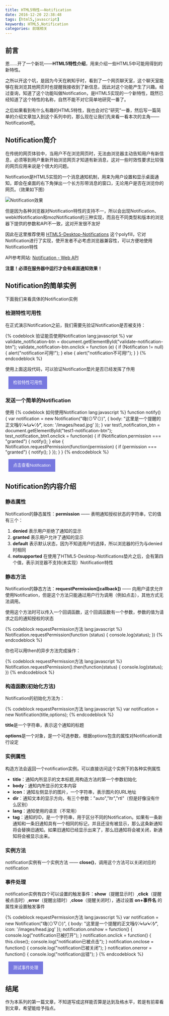 ```yaml
---
title: HTML5特性——Notification
date: 2016-12-20 22:38:48
tags: [html5,javascript]
keywords: HTML5,Notification
categories: 前端相关
---
```


## 前言 ##

恩……开了一个新坑——**HTML5特性介绍**，用来介绍一些HTML5中可能用得到的新特性。

之所以开这个坑，是因为今天在刷知乎时，看到了一个网页聊天室，这个聊天室能够在我浏览其他网页时也提醒我接收到了新信息，因此对这个功能产生了兴趣。经过查询，知道了这个功能叫做Notification，是HTML5实现的一个新特性，既然已经知道了这个特性的名称，自然不能不对它简单地研究一番了。

之后如果看到有什么有趣的HTML5特性，我也会对它“研究”一番，然后写一篇简单的介绍文章加入到这个系列中的，那么现在让我们先来看一看本次的主角——Notification吧。

<!-- more -->

<style>
.notification-btn {
	display: block;
	border: none;
	padding: 5px 15px;
	line-height: 30px;
	color: #fff;
	margin: 10px;
	background-color: #7778df;
}

.notification-btn:hover {
	box-shadow: 2px 2px 3px #aaa;
}

.notification-btn:active {
	box-shadow: -1px -1px 3px #999 inset;
	color: #333;
}
</style>

## Notification简介 ##

在传统的网页体验中，当用户不在浏览网页时，无法由浏览器主动告知用户有新信息，必须等到用户重新开始浏览网页才知道有新消息，这对一些时效性要求比较强的网页应用来说是个很大的问题。

Notification是HTML5实现的一个消息通知机制，用来为用户设置和显示桌面通知，即会在桌面的右下角弹出一个长方形带消息的窗口，无论用户是否在浏览你的网页。（效果如下图）

![Notification效果](notification.png)

但是因为各种浏览器对Notification特性的支持不一，所以会出现Notification、webkitNotification和mozNotification的三种实现，而且在不同类型和版本的浏览器下提供的参数和API不一致，这对开发很不友好

因此在这里推荐使用 [HTML5-Desktop-Notifications](https://github.com/ttsvetko/HTML5-Desktop-Notifications) 这个polyfill，它对Notification进行了实现，使开发者不必考虑浏览器兼容性，可以方便地使用Notification特性

API参考网站: [Notification - Web API](https://developer.mozilla.org/zh-CN/docs/Web/API/notification)

**注意！必须在服务器中运行才会有桌面通知效果！**

## Notification的简单实例 ##

下面我们来看具体的Notification实例

### 检测特性可用性 ###

在正式演示Notification之前，我们需要先验证Notification是否被支持：

{% codeblock 验证能否使用Notification lang:javascript %}
var validate_notification-btn = document.getElementById("validate-notification-btn");
validate_notification-btn.onclick = function (e) {
	if (Notification != null) {
		alert("notification可用!");
	} else {
		alert("notification不可用!");
	}
}
{% endcodeblock %}

使用上面这段代码，可以验证Notification垫片是否已经发挥了作用

<button type="button" class="notification-btn" id="validate-btn">检验特性可用性</button>

### 发送一个简单的Notification ###

使用
{% codeblock 如何使用Notification lang:javascript %}
function notify() {
  var notification = new Notification("嗨(⊙▽⊙)", {
    body: "这里是一个提醒的正文哦⁄(⁄ ⁄•⁄ω⁄•⁄ ⁄)⁄",
    icon: '/images/head.jpg'
  });
}
var test1_notification_btn = document.getElementById("test1-notification-btn");
test_notification_btn1.onclick = function(e) {
  if (Notification.permission === "granted") {
    notify();
  } else {
    Notification.requestPermission(function(permission) {
      if (permission === "granted") {
        notify();
      }
    });
  }
}
{% endcodeblock %}

<button type="button" class="notification-btn" id="test1-btn">点击查看Notification</button>

## Notification的内容介绍 ##

### 静态属性 ###

Notification的静态属性：**permission** —— 表明通知授权状态的字符串，它的值有三个：

1. **denied** 表示用户拒绝了通知的显示
2. **granted** 表示用户允许了通知的显示
3. **default** 表示默认状态，因为不知道用户的选择，所以浏览器的行为与denied时相同
4. **notsupported** 在使用了HTML5-Desktop-Notifications垫片之后，会有第四个值，表示浏览器不支持(未实现）Notification特性

### 静态方法 ###

Notification的静态方法：**requestPermission([callback])** —— 向用户请求允许使用Notification，但是这个方法只能通过用户行为调用（例如点击），其他方式无法调用。

使用这个方法时可以传入一个回调函数，这个回调函数有一个参数，参数的值为请求之后的通知授权的状态

{% codeblock requestPermission方法 lang:javascript %}
Notification.requestPermission(function (status) {
  console.log(status);
})
{% endcodeblock %}

你也可以用then的异步方法完成操作：

{% codeblock requestPermission方法 lang:javascript %}
Notification.requestPermission().then(function(status) {
  console.log(status);
})
{% endcodeblock %}

### 构造函数(初始化方法) ###

Notification的初始化方法为：

{% codeblock requestPermission方法 lang:javascript %}
var notification = new Notification(title,options);
{% endcodeblock %}

**title**是一个字符串，表示这个通知的标题

**options**是一个对象，是一个可选参数，根据options包含的属性对Notification进行设定

### 实例属性 ###

构造方法会返回一个notification实例，可以直接访问这个实例下的各种实例属性

- **title**：通知内所显示的文本标题,用构造方法的第一个参数初始化
- **body**：通知内所显示的文本内容
- **icon**：通知左侧显示的图片，一个字符串，表示图片的URL地址
- **dir**：通知文本的显示方向，有三个参数："auto","ltr","rtl"（但是好像没有什么区别）
- **lang**：通知使用的语言（不常用）
- **tag**：通知的ID，是一个字符串，用于区分不同的Notification。如果有一条新通知和一条旧通知具有一个相同的标记，并且还没有被显示，那么这条新通知将会替换旧通知。如果旧通知已经显示出来了，那么旧通知将会被关闭，新通知将会被显示出来。

### 实例方法 ###

notification实例有一个实例方法 —— **close()**，调用这个方法可以关闭对应的notification

### 事件处理 ###

notification实例有四个可以设置的触发事件：**show**（提醒显示时）,**click**（提醒被点击时）,**error**（提醒出错时）,**close**（提醒关闭时），通过设置 **on+事件名** 的属性来设置触发事件

{% codeblock requestPermission方法 lang:javascript %}
var notification = new Notification("嗨(⊙▽⊙)", {
	body: "这里是一个提醒的正文哦⁄(⁄ ⁄•⁄ω⁄•⁄ ⁄)⁄",
	icon: '/images/head.jpg'
});
notification.onshow = function() {
  console.log("notification已被打开");
}
notification.onclick = function() {
  this.close();
  console.log("notification已被点击");
}
notification.onclose = function() {
  console.log("notification已被关闭");
}
notification.onerror = function() {
  console.log("notification出错");
}
{% endcodeblock %}

<button type="button" class="notification-btn" id="test2-btn">测试事件处理</button>

## 结尾 ##

作为本系列的第一篇文章，不知道写成这样能否算是达到及格水平，若是有前辈看到文章，希望能给予指点。

<script src="//cdn.bootcss.com/HTML5Notification/3.0.0/Notification.js"></script>
<script src="main.js"></script>
